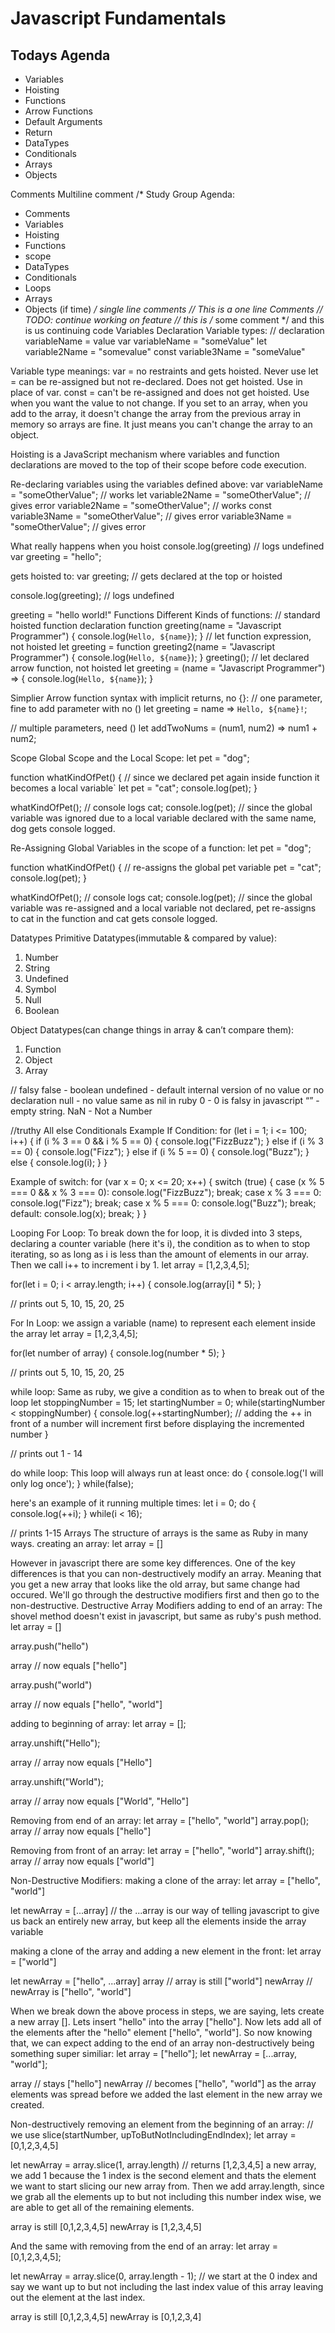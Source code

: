 # Javascript Fundamentals

## Todays Agenda
- Variables 
- Hoisting 
- Functions
- Arrow Functions
- Default Arguments 
- Return 
- DataTypes
- Conditionals   
- Arrays 
- Objects

Comments
Multiline comment
/*
  Study Group Agenda:
  - Comments
  - Variables
  - Hoisting
  - Functions
  - scope
  - DataTypes
  - Conditionals
  - Loops
  - Arrays
  - Objects (if time)
*/
single line comments
// This is a one line Comments
// TODO: continue working on feature
// this is /* some comment */ and this is us continuing code
Variables
Declaration Variable types:
// declaration variableName = value
var variableName = "someValue"
let variable2Name = "somevalue"
const variable3Name = "someValue"

Variable type meanings:
var = no restraints and gets hoisted. Never use
let = can be re-assigned but not re-declared. Does not get hoisted. Use in place of var.
const = can't be re-assigned and does not get hoisted. Use when you want the value to not change. If you set to an array, when you add to the array, it doesn't change the array from the previous array in memory so arrays are fine. It just means you can't change the array to an object.

Hoisting is a JavaScript mechanism where variables and function declarations are moved to the top of their scope before code execution.

Re-declaring variables using the variables defined above:
var variableName = "someOtherValue"; // works
let variable2Name = "someOtherValue"; // gives error
variable2Name = "someOtherValue"; // works
const variable3Name = "someOtherValue"; // gives error
variable3Name = "someOtherValue"; // gives error

What really happens when you hoist
console.log(greeting) // logs undefined
var greeting = "hello";

gets hoisted to:
var greeting; // gets declared at the top or hoisted

console.log(greeting); // logs undefined

greeting = "hello world!"
Functions
Different Kinds of functions:
// standard hoisted function declaration
 function greeting(name = "Javascript Programmer") {
   console.log(`Hello, ${name}`);
 }
// let function expression, not hoisted
 let greeting = function greeting2(name = "Javascript Programmer") {
   console.log(`Hello, ${name}`);
 }
 greeting();
// let declared arrow function, not hoisted
 let greeting = (name = "Javascript Programmer") => {
 console.log(`Hello, ${name}`);
}

Simplier Arrow function syntax with implicit returns, no {}:
// one parameter, fine to add parameter with no ()
let greeting = name => `Hello, ${name}!`;

// multiple parameters, need ()
let addTwoNums = (num1, num2) => num1 + num2;


Scope
Global Scope and the Local Scope:
let pet = "dog";

function whatKindOfPet() {
   // since we declared pet again inside function it becomes a local variable`
  let pet = "cat";
  console.log(pet);
}

whatKindOfPet(); // console logs cat;
console.log(pet); // since the global variable was ignored due to a local variable declared with the same name, dog gets console logged.

Re-Assigning Global Variables in the scope of a function:
let pet = "dog";

function whatKindOfPet() {
   // re-assigns the global pet variable
  pet = "cat";
  console.log(pet);
}

whatKindOfPet(); // console logs cat;
console.log(pet); // since the global variable was re-assigned and a local variable not declared, pet re-assigns to cat in the function and cat gets console logged.

Datatypes
Primitive Datatypes(immutable & compared by value):
  1. Number
  2. String
  3. Undefined
  4. Symbol
  5. Null
  6. Boolean

Object Datatypes(can change things in array & can’t compare them):
  1. Function
  2. Object
  3. Array


// falsy
false - boolean
undefined - default internal version of no value or no declaration
null - no value same as nil in ruby
0 - 0 is falsy in javascript
“” - empty string.
NaN - Not a Number

//truthy
All else
Conditionals
Example If Condition:
for (let i = 1; i <= 100; i++) {
    if (i % 3 == 0 && i % 5 == 0) {
        console.log("FizzBuzz");
    } else if (i % 3 == 0) {
        console.log("Fizz");
    } else if (i % 5 == 0) {
        console.log("Buzz");
    } else {
        console.log(i);
    }
}



Example of switch:
for (var x = 0; x <= 20; x++) {
  switch (true) {
    case (x % 5 === 0 && x % 3 === 0):
        console.log("FizzBuzz");
        break;
    case x % 3 === 0:
        console.log("Fizz");
        break;
    case x % 5 === 0:
        console.log("Buzz");
        break;
    default:
        console.log(x);
        break;
  }
}

Looping
For Loop: To break down the for loop, it is divded into 3 steps, declaring a counter variable (here it's i), the condition as to when to stop iterating, so as long as i is less than the amount of elements in our array. Then we call i++ to increment i by 1.
let array = [1,2,3,4,5];

for(let i = 0; i < array.length; i++) {
  console.log(array[i] * 5);
}

// prints out 5, 10, 15, 20, 25

For In Loop: we assign a variable (name) to represent each element inside the array
let array = [1,2,3,4,5];

for(let number of array) {
  console.log(number * 5);
}

// prints out 5, 10, 15, 20, 25

while loop: Same as ruby, we give a condition as to when to break out of the loop
let stoppingNumber = 15;
 let startingNumber = 0;
 while(startingNumber < stoppingNumber) {
  console.log(++startingNumber); // adding the ++ in front of a number will increment first before displaying the incremented number
 }
 
 // prints out 1 - 14

do while loop: This loop will always run at least once:
do {
  console.log('I will only log once');
} while(false);

here's an example of it running multiple times:
let i = 0;
do {
  console.log(++i);
} while(i < 16);

// prints 1-15
Arrays
The structure of arrays is the same as Ruby in many ways.
creating an array:
let array = []

However in javascript there are some key differences. One of the key differences is that you can non-destructively modify an array. Meaning that you get a new array that looks like the old array, but same change had occured. We'll go through the destructive modifiers first and then go to the non-destructive.
Destructive Array Modifiers
adding to end of an array: The shovel method doesn't exist in javascript, but same as ruby's push method.
let array = []

array.push("hello")

array // now equals ["hello"]

array.push("world")

array // now equals ["hello", "world"]

adding to beginning of array:
let array = [];

array.unshift("Hello");

array // array now equals ["Hello"]

array.unshift("World");

array // array now equals ["World", "Hello"]

Removing from end of an array:
let array = ["hello", "world"]
array.pop();
array // array now equals ["hello"]

Removing from front of an array:
let array = ["hello", "world"]
array.shift();
array // array now equals ["world"]

Non-Destructive Modifiers:
making a clone of the array:
let array = ["hello", "world"]
 
 let newArray = [...array] // the ...array is our way of telling javascript to give us back an entirely new array, but keep all the elements inside the array variable

making a clone of the array and adding a new element in the front:
let array = ["world"]
 
 let newArray = ["hello", ...array]
 array // array is still ["world"]
 newArray // newArray is ["hello", "world"]

When we break down the above process in steps, we are saying, lets create a new array []. Lets insert "hello" into the array ["hello"]. Now lets add all of the elements after the "hello" element ["hello", "world"].
So now knowing that, we can expect adding to the end of an array non-destructively being something super similiar:
let array = ["hello"];
let newArray = [...array, "world"];

array // stays ["hello"]
newArray // becomes ["hello", "world"] as the array elements was spread before we added the last element in the new array we created.

Non-destructively removing an element from the beginning of an array:
// we use slice(startNumber, upToButNotIncludingEndIndex);
let array = [0,1,2,3,4,5]

let newArray = array.slice(1, array.length) // returns [1,2,3,4,5] a new array, we add 1 because the 1 index is the second element and thats the element we want to start slicing our new array from. Then we add array.length, since we grab all the elements up to but not including this number index wise, we are able to get all of the remaining elements.

array is still [0,1,2,3,4,5]
newArray is [1,2,3,4,5]

And the same with removing from the end of an array:
let array = [0,1,2,3,4,5];

let newArray = array.slice(0, array.length - 1); // we start at the 0 index and say we want up to but not including the last index value of this array leaving out the element at the last index.

array is still [0,1,2,3,4,5]
newArray is [0,1,2,3,4]
